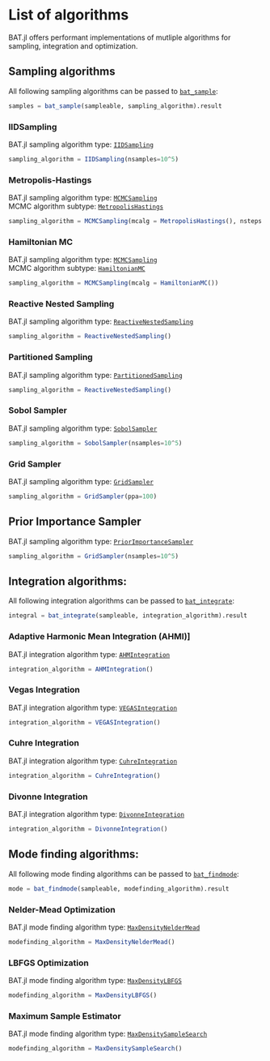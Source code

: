 
# List of algorithms 

BAT.jl offers performant implementations of mutliple algorithms for sampling, integration and optimization.

## Sampling algorithms

All following sampling algorithms can be passed to [`bat_sample`](@ref):
```julia
samples = bat_sample(sampleable, sampling_algorithm).result
```

### IIDSampling
BAT.jl sampling algorithm type: [`IIDSampling`](@ref)
```julia
sampling_algorithm = IIDSampling(nsamples=10^5)
```


### Metropolis-Hastings
BAT.jl sampling algorithm type: [`MCMCSampling`](@ref)  
MCMC algorithm subtype: [`MetropolisHastings`](@ref)
```julia
sampling_algorithm = MCMCSampling(mcalg = MetropolisHastings(), nsteps = 10^6, nchains = 4)
```



### Hamiltonian MC
BAT.jl sampling algorithm type: [`MCMCSampling`](@ref)  
MCMC algorithm subtype: [`HamiltonianMC`](@ref)
```julia
sampling_algorithm = MCMCSampling(mcalg = HamiltonianMC())
```

### Reactive Nested Sampling
BAT.jl sampling algorithm type: [`ReactiveNestedSampling`](@ref)
```julia
sampling_algorithm = ReactiveNestedSampling()
```

### Partitioned Sampling
BAT.jl sampling algorithm type: [`PartitionedSampling`](@ref)
```julia
sampling_algorithm = ReactiveNestedSampling()
```


### Sobol Sampler
BAT.jl sampling algorithm type: [`SobolSampler`](@ref)
```julia
sampling_algorithm = SobolSampler(nsamples=10^5)
```


### Grid Sampler
BAT.jl sampling algorithm type: [`GridSampler`](@ref)
```julia
sampling_algorithm = GridSampler(ppa=100)
```


## Prior Importance Sampler
BAT.jl sampling algorithm type: [`PriorImportanceSampler`](@ref)
```julia
sampling_algorithm = GridSampler(nsamples=10^5)
```


## Integration algorithms:
All following integration algorithms can be passed to [`bat_integrate`](@ref):
```julia
integral = bat_integrate(sampleable, integration_algorithm).result
```

### Adaptive Harmonic Mean Integration (AHMI)]
BAT.jl integration algorithm type: [`AHMIntegration`](@ref) 
```julia
integration_algorithm = AHMIntegration()
```

### Vegas Integration
BAT.jl integration algorithm type: [`VEGASIntegration`](@ref) 
```julia
integration_algorithm = VEGASIntegration()
```

### Cuhre Integration
BAT.jl integration algorithm type: [`CuhreIntegration`](@ref) 
```julia
integration_algorithm = CuhreIntegration()
```

### Divonne Integration
BAT.jl integration algorithm type: [`DivonneIntegration`](@ref) 
```julia
integration_algorithm = DivonneIntegration()
```


## Mode finding algorithms:
All following mode finding algorithms can be passed to [`bat_findmode`](@ref):
```julia
mode = bat_findmode(sampleable, modefinding_algorithm).result
```

### Nelder-Mead Optimization
BAT.jl mode finding algorithm type: [`MaxDensityNelderMead`](@ref) 
```julia
modefinding_algorithm = MaxDensityNelderMead()
```

### LBFGS Optimization
BAT.jl mode finding algorithm type: [`MaxDensityLBFGS`](@ref) 
```julia
modefinding_algorithm = MaxDensityLBFGS()
```

### Maximum Sample Estimator
BAT.jl mode finding algorithm type: [`MaxDensitySampleSearch`](@ref) 
```julia
modefinding_algorithm = MaxDensitySampleSearch()
```
